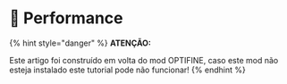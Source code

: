 # 🔋 Performance

{% hint style="danger" %}
**ATENÇÃO:** 

Este artigo foi construído em volta do mod OPTIFINE, caso este mod não esteja instalado este tutorial pode não funcionar!
{% endhint %}

